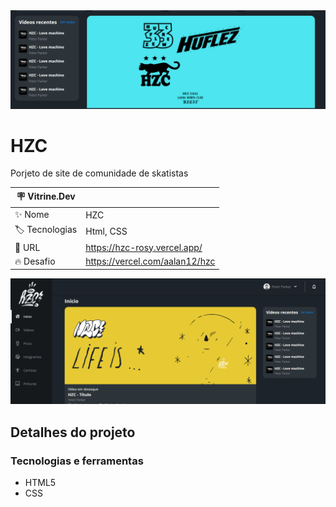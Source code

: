 <div align="center" >
  <img src="https://github.com/AAlan12/HZC/blob/main/assets/img/thumb2.PNG?raw=true"/>
</div>

# HZC
Porjeto de site de comunidade de skatistas

| :placard: Vitrine.Dev |     |
| -------------  | --- |
| :sparkles: Nome        | HZC
| :label: Tecnologias | Html, CSS
| :rocket: URL         | https://hzc-rosy.vercel.app/
| :fire: Desafio     | https://vercel.com/aalan12/hzc

<!-- Inserir imagem com a #vitrinedev ao final do link -->
![](https://github.com/AAlan12/HZC/blob/main/assets/img/thumb1.PNG?raw=true#vitrinedev)

## Detalhes do projeto

### Tecnologias e ferramentas

- HTML5
- CSS
